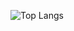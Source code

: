 ![Top Langs](https://github-readme-stats.vercel.app/api/top-langs/?username=WoBok&hide_title=true&layout=compact)
